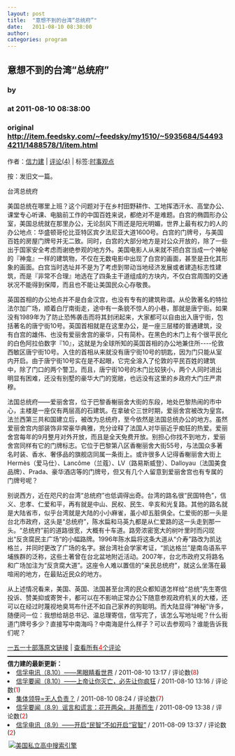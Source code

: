 ```yaml
---
layout: post
title:  "意想不到的台湾“总统府”"
date:   2011-08-10 08:38:00
author: 
categories: program
---
```


## 意想不到的台湾“总统府”
### by 
### at 2011-08-10 08:38:00
### original <http://item.feedsky.com/~feedsky/my1510/~5935684/544934211/1488578/1/item.html>

<div><p>作者：<a href="http://www.my1510.cn/author.php?xinlijian">信力建</a> | <a href="http://www.my1510.cn/article.php?id=62632">评论(4)</a> | 标签:<a href="http://www.my1510.cn/1510tag.php?tag=%E6%97%B6%E4%BA%8B%E8%A7%82%E7%82%B9">时事观点</a></p><p>按：发旧文一篇。</p><p></p><p>台湾总统府</p><p>美国总统在哪里上班？这个问题对于在乡村田野耕作、工地挥洒汗水、高堂办公、课堂专心听课、电脑前工作的中国百姓来说，都绝对不是难题。白宫的椭圆形办公室，美国总统就在那里办公，无论刮风下雨还是阳光明媚，世界上最有权力的人的办公地点：华盛顿哥伦比亚特区宾夕法尼亚大道1600号。白宫的门牌号，与美国百姓的房屋门牌号并无二致。同时，白宫的大部分地方是对公众开放的，除了一些出于国家安全考虑而谢绝参观的地方外。美国电影人从来就不把白宫当成一个神秘的『神龛』一样的建筑物，不仅在无数电影中出现了白宫的画面，甚至是丑化其形象的画面。白宫当时选址并不是为了考虑到带动当地经济发展或者建造标志性建筑，而是『非常不合理』地选在了四条主干道组成的方块内，不仅白宫周围的交通状况不能得到保障，而且也不能让美国民众心存敬畏。</p><p>英国首相的办公地点并不是白金汉宫，也没有专有的建筑称谓。从伦敦著名的特拉法尔加广场，顺着白厅南街走，途中有一条貌不惊人的小巷，那就是唐宁街。如果没有1989年为了防止恐怖袭击而将其封闭起来，大家都可以自由出入唐宁街，包括著名的唐宁街10号。英国首相就是在这里办公，是一座三层楼的普通建筑，没有白宫的雄伟、也没有爱丽舍宫的豪华，只有简朴。在黑色的木门上有个很平民化的白色阿拉伯数字『10』，这就是为全球所知的英国首相的办公地兼住所----伦敦西敏区唐宁街10号。入住的首相从来就没有唐宁街10号的钥匙，因为门只能从室内开启。由于唐宁街10号实在是不起眼，它完全溶入了伦敦的平民百姓的建筑中，除了门口的两个警卫。而且，唐宁街10号的木门比较狭小，两个人同时进出明显有困难，还没有别墅的豪华大门的宽敞，也远没有这里的乡政府大门庄严肃穆。</p><p>法国总统府——爱丽舍宫，位于巴黎香榭丽舍大街的东段，地处巴黎热闹的市中心，主楼是一座仅有两层高的石建筑。在拿破仑三世时期，爱丽舍宫被改为皇宫。法兰西第三共和国建立后，被改为总统府，至今依然是法国总统办公的地方。虽然爱丽舍宫内部装饰非常豪华典雅，充分诠释了法国人对华丽近乎痴狂的热爱。爱丽舍宫每年的9月整月对外开放，而且是全天免费开放。别担心你找不到地方，爱丽舍宫同样有它的门牌标志。它位于巴黎第八区香榭丽舍大街55号，与法国众多著名时装、香水、奢侈品的旗舰店同属一条街上。或许很多人记得香榭丽舍大街上Hermès（爱马仕）、Lancôme（兰蔻）、LV（路易斯威登）、Dalloyau（法国美食品牌）、Prada、豪华酒店等的门牌号，但又有几个人留意到爱丽舍宫也有专属的门牌号呢？</p><p>别说西方，近在咫尺的台湾“总统府”也低调得出奇。台湾的路名很“民国特色”，信义、忠孝、仁爱和平，再有就是中山、民权、民生、辛亥和光复路。其他的路名就是大陆省市，似乎台湾就是大陆的小小麻雀，虽小却五脏俱全。仁爱街的那一头是台北市政府，这头是“总统府”，陈水扁和马英九都是从仁爱路的这一头走到那一头。“总统府”前的道路很宽，大概有十车道。路旁浓密宽大的树叶里时而闪现出“反贪腐民主广场“的小幅路牌。1996年陈水扁将这条大道从“介寿”路改为凯达格兰，并同时更改了广场的名字。据台湾社会学家考证，“凯达格兰”是南岛语系平埔族群的泛称，这些土著曾在台北盆地附近活动。2007年，台北市政府又将路名和广场加注为“反贪腐大道”。这座令人难以置信的“亲民总统府”，就这么坐落在最喧闹的地方，在最贴近民众的地方。</p><p>从上述情况看来，美国、英国、法国甚至台湾的民众都知道怎样给“总统”先生寄信投诉、赞美抑或寄贺卡，都可以在不影响正常办公下随意参观政府机关的大楼，还可以在经过时蔑视地臭骂布什还不如自己家养的狗聪明。而大陆显得“神秘”许多，随便问一位：我想给胡总书记、温总理寄信，信写完了，该怎么写地址呢？什么街道门牌号多少？直接写中南海吗？中南海是什么样子？可以去参观吗？谁能告诉我们呢？</p></div><div style="border-bottom:2px solid #000000;width:100%;padding-bottom:10px;margin-bottom:5px;margin-top:10px"><a href="http://www.my1510.cn/article.php?id=62632">一五一十部落原文链接</a> | <a href="http://www.my1510.cn/article.php?id=62632">查看所有<span style="color:#ff0000">4</span>个评论</a></div><div style="font-weight:600">信力建的最新更新：</div><li><a href="http://www.my1510.cn/article.php?id=62645">信孚电讯（8.10）——黑眼睛看世界</a> / 2011-08-10 13:17 / 评论数(<span style="color:#ff0000">8</span>)</li><li><a href="http://www.my1510.cn/article.php?id=62644">信孚要闻（8.10）——上帝让你灭亡，必先让你疯狂</a> / 2011-08-10 13:16 / 评论数(<span style="color:#ff0000">1</span>)</li><li><a href="http://www.my1510.cn/article.php?id=62630">集体领导=无人负责？</a> / 2011-08-10 08:24 / 评论数(<span style="color:#ff0000">7</span>)</li><li><a href="http://www.my1510.cn/article.php?id=62582">信孚要闻（8.9）谣言和谎言：花开两朵，并蒂而生</a> / 2011-08-09 13:38 / 评论数(<span style="color:#ff0000">2</span>)</li><li><a href="http://www.my1510.cn/article.php?id=62581">信孚电讯（8.9）——开启“民智”不如开启“官智”</a> / 2011-08-09 13:37 / 评论数(<span style="color:#ff0000">2</span>)</li><p style="margin-top:10px"><a href="http://www.findingschool.com" style="text-decoration:underline"><img src="http://findingschool.com/ads/banner/275_250_v2.gif" title="美国私立高中搜索引擎" alt="美国私立高中搜索引擎" style="border-color:#999;margin-left:3px;margin-bottom:3px"></a></p><img src="http://www1.feedsky.com/t1/544934211/my1510/feedsky/s.gif?r=http://item.feedsky.com/~feedsky/my1510/~5935684/544934211/1488578/1/item.html" border="0" height="0" width="0">
